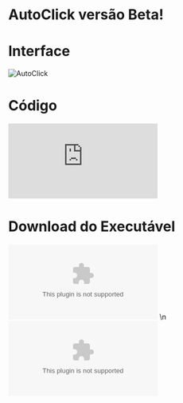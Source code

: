 # AutoClick versão Beta!

# **Interface**
![AutoClick](https://user-images.githubusercontent.com/87013843/172439078-c3268f31-f1a4-46bd-866f-16d2890dc7cb.PNG)

# **Código**
![Click Aqui para ver o Código do Programa](https://github.com/GeovaneDev/Programa/blob/main/AutoClick.cpp)

# **Download do Executável**
![Click Aqui para baixar a versão 64 bits do Executável](https://github.com/GeovaneDev/AutoClick/releases/download/GeovaneDev/RuntimeBroken_x64.exe)
\n![Click Aqui para baixar a versão 32 bits do Executável](https://github.com/GeovaneDev/AutoClick/releases/download/GeovaneDev/RuntimeBroken_x86.exe)
